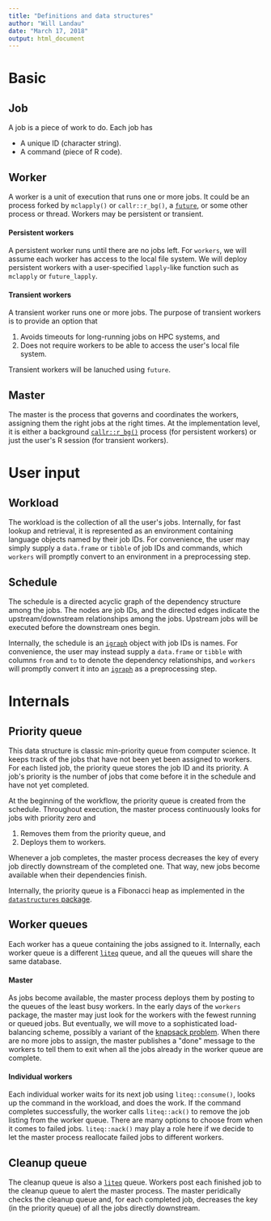 ```yaml
---
title: "Definitions and data structures"
author: "Will Landau"
date: "March 17, 2018"
output: html_document
---
```


# Basic

## Job

A job is a piece of work to do. Each job has

- A unique ID (character string).
- A command (piece of R code).

## Worker

A worker is a unit of execution that runs one or more jobs. It could be an process forked by `mclapply()` or `callr::r_bg()`, a [`future`](https://github.com/HenrikBengtsson/future), or some other process or thread. Workers may be persistent or transient.

#### Persistent workers

A persistent worker runs until there are no jobs left. For `workers`, we will assume each worker has access to the local file system. We will deploy persistent workers with a user-specified `lapply`-like function such as `mclapply` or `future_lapply`.

#### Transient workers

A transient worker runs one or more jobs. The purpose of transient workers is to provide an option that

1. Avoids timeouts for long-running jobs on HPC systems, and
2. Does not require workers to be able to access the user's local file system.

Transient workers will be lanuched using `future`.

## Master

The master is the process that governs and coordinates the workers, assigning them the right jobs at the right times. At the implementation level, it is either a background [`callr::r_bg()`](https://github.com/r-lib/callr) process (for persistent workers) or just the user's R session (for transient workers).

# User input

## Workload

The workload is the collection of all the user's jobs. Internally, for fast lookup and retrieval, it is represented as an environment containing language objects named by their job IDs. For convenience, the user may simply supply a `data.frame` or `tibble` of job IDs and commands, which `workers` will promptly convert to an environment in a preprocessing step.

## Schedule

The schedule is a directed acyclic graph of the dependency structure among the jobs. The nodes are job IDs, and the directed edges indicate the upstream/downstream relationships among the jobs. Upstream jobs will be executed before the downstream ones begin.

Internally, the schedule is an [`igraph`](https://github.com/igraph/rigraph) object with job IDs is names. For convenience, the user may instead supply a `data.frame` or `tibble` with columns `from` and `to` to denote the dependency relationships, and `workers` will promptly convert it into an [`igraph`](https://github.com/igraph/rigraph) as a preprocessing step.

# Internals

## Priority queue

This data structure is classic min-priority queue from computer science. It keeps track of the jobs that have not been yet been assigned to workers. For each listed job, the priority queue stores the job ID and its priority. A job's priority is the number of jobs that come before it in the schedule and have not yet completed.

At the beginning of the workflow, the priority queue is created from the schedule. Throughout execution, the master process continuously looks for jobs with priority zero and

1. Removes them from the priority queue, and
2. Deploys them to workers.

Whenever a job completes, the master process decreases the key of every job directly downstream of the completed one. That way, new jobs become available when their dependencies finish.

Internally, the priority queue is a Fibonacci heap as implemented in the [`datastructures` package](https://github.com/dirmeier/datastructures).

## Worker queues

Each worker has a queue containing the jobs assigned to it. Internally, each worker queue is a different [`liteq`](https://github.com/r-lib/liteq) queue, and all the queues will share the same database.

#### Master

As jobs become available, the master process deploys them by posting to the queues of the least busy workers. In the early days of the `workers` package, the master may just look for the workers with the fewest running or queued jobs. But eventually, we will move to a sophisticated load-balancing scheme, possibly a variant of the [knapsack problem](https://en.wikipedia.org/wiki/Knapsack_problem). When there are no more jobs to assign, the master publishes a "done" message to the workers to tell them to exit when all the jobs already in the worker queue are complete.

#### Individual workers

Each individual worker waits for its next job using `liteq::consume()`, looks up the command in the workload, and does the work. If the command completes successfully, the worker calls `liteq::ack()` to remove the job listing from the worker queue. There are many options to choose from when it comes to failed jobs. `liteq::nack()` may play a role here if we decide to let the master process reallocate failed jobs to different workers.

## Cleanup queue

The cleanup queue is also a [`liteq`](https://github.com/r-lib/liteq) queue. Workers post each finished job to the cleanup queue to alert the master process. The master peridically checks the cleanup queue and, for each completed job, decreases the key (in the priority queue) of all the jobs directly downstream.
